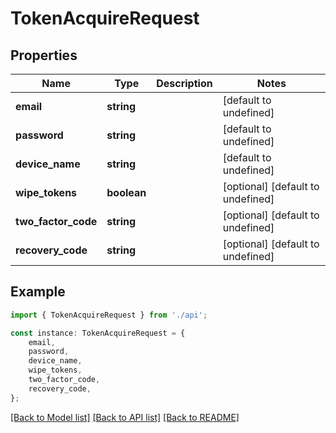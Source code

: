 # TokenAcquireRequest


## Properties

Name | Type | Description | Notes
------------ | ------------- | ------------- | -------------
**email** | **string** |  | [default to undefined]
**password** | **string** |  | [default to undefined]
**device_name** | **string** |  | [default to undefined]
**wipe_tokens** | **boolean** |  | [optional] [default to undefined]
**two_factor_code** | **string** |  | [optional] [default to undefined]
**recovery_code** | **string** |  | [optional] [default to undefined]

## Example

```typescript
import { TokenAcquireRequest } from './api';

const instance: TokenAcquireRequest = {
    email,
    password,
    device_name,
    wipe_tokens,
    two_factor_code,
    recovery_code,
};
```

[[Back to Model list]](../README.md#documentation-for-models) [[Back to API list]](../README.md#documentation-for-api-endpoints) [[Back to README]](../README.md)
